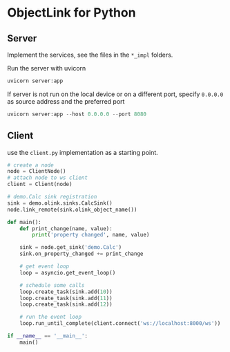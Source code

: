 # ObjectLink for Python

## Server

Implement the services, see the files in the `*_impl` folders.

Run the server with uvicorn

```py
uvicorn server:app
```

If server is not run on the local device or on a different port, specify `0.0.0.0` as source address and the preferred port

```py
uvicorn server:app --host 0.0.0.0 --port 8080
```

## Client

use the `client.py` implementation as a starting point.

```py
# create a node
node = ClientNode()
# attach node to ws client
client = Client(node)

# demo.Calc sink registration
sink = demo.olink.sinks.CalcSink()
node.link_remote(sink.olink_object_name())

def main():
    def print_change(name, value):
        print('property changed', name, value)

    sink = node.get_sink('demo.Calc')
    sink.on_property_changed += print_change

    # get event loop
    loop = asyncio.get_event_loop()

    # schedule some calls
    loop.create_task(sink.add(10))
    loop.create_task(sink.add(11))
    loop.create_task(sink.add(12))

    # run the event loop
    loop.run_until_complete(client.connect('ws://localhost:8000/ws'))

if __name__ == '__main__':
    main()
```
